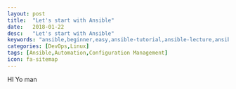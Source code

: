 ```yaml
---
layout: post
title:  "Let's start with Ansible"
date:   2018-01-22
desc:   "Let's start with Ansible"
keywords: "ansible,beginner,easy,ansible-tutorial,ansible-lecture,ansible-for-beginner,akshay,akshay-siwal,siwal,adobe,radcom,orange,automation,ansible-blog,ansible-tutorial"
categories: [DevOps,Linux]
tags: [Ansible,Automation,Configuration Management]
icon: fa-sitemap
---
```


HI
Yo man
